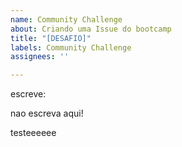```yaml
---
name: Community Challenge
about: Criando uma Issue do bootcamp
title: "[DESAFIO]"
labels: Community Challenge
assignees: ''

---
```


escreve:

nao escreva aqui!

testeeeeee

